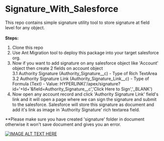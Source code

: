 # Signature_With_Salesforce
This repo contains simple signature utility tool to store signature at field level for any object.<br/><br/>
<b>Steps:</b>
1. Clone this repo
2. Use Ant Migration tool to deploy this package into your target salesforce org.
3. Now if you want to add signature on any salesforce object like 'Account' object then create 2 fields on account object<br/>
    3.1 Authority Signature (Authority_Signature__c) - Type of Rich TextArea<br/>
    3.2 Authority Signature Link (Authority_Signature_Link__c) - Type of Formula (Text) - Value: HYPERLINK('/apex/signature?id='+Id+'&field=Authority_Signature__c','Click Here to Sign','_BLANK')
4. Now open any account record and click 'Authority Signature Link' field's link and it will open a page where we can sign the signature and submit to the salesforce. Salesforce will store this signature as document and add it's link as image in 'Authority Signature' rich textarea field.

**Please make sure you have created 'signature' folder in document otherwise it won't save document and gives you an error.

[![IMAGE ALT TEXT HERE](http://img.youtube.com/vi/mnGsAW7DDlo/0.jpg)](http://www.youtube.com/watch?v=mnGsAW7DDlo)

